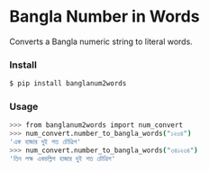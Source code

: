 # Bangla Number in Words
Converts a Bangla numeric string to literal words.
### Install
```bash
$ pip install banglanum2words
```

### Usage
```bash
>>> from banglanum2words import num_convert
>>> num_convert.number_to_bangla_words("১২৩৪")
'এক হাজার দুই শত চৌত্রিশ'
>>> num_convert.number_to_bangla_words("৩৪১২৩৪")
'তিন লক্ষ একচল্লিশ হাজার দুই শত চৌত্রিশ'
```
